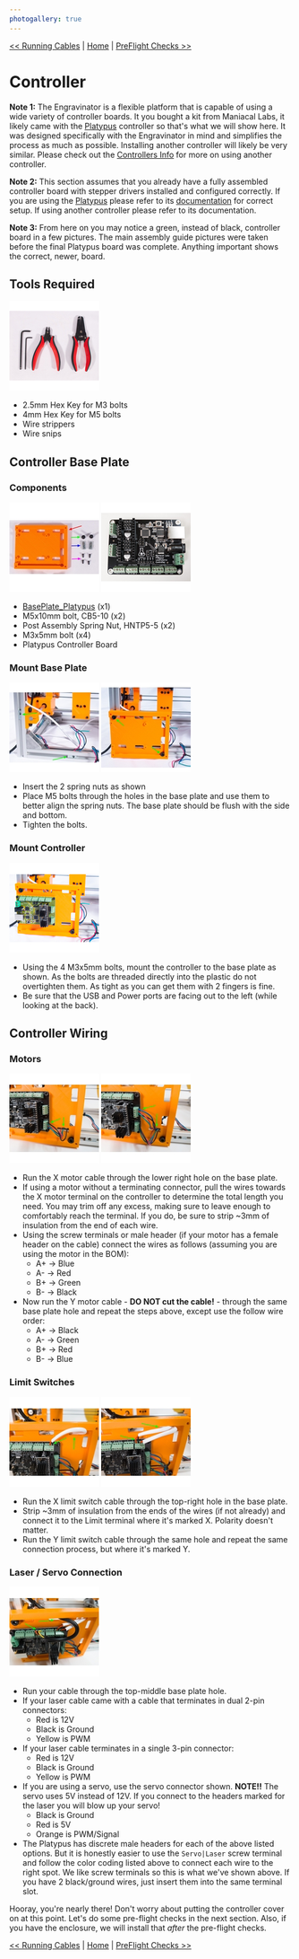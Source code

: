 ```yaml
---
photogallery: true
---
```


[<< Running Cables](05.Running_Cables.html) | [Home](/mk1/build/) | [PreFlight Checks >>](07.PreFlight_Checks.html)

# Controller

**Note 1:** The Engravinator is a flexible platform that is capable of using a wide variety of controller boards. It you bought a kit from Maniacal Labs, it likely came with the [Platypus](https://ManiacalLabs.com/Platypus) controller so that's what we will show here. It was designed specifically with the Engravinator in mind and simplifies the process as much as possible. Installing another controller will likely be very similar. Please check out the [Controllers Info](https://engravinator.com/controllers) for more on using another controller.

**Note 2:** This section assumes that you already have a fully assembled controller board with stepper drivers installed and configured correctly. If you are using the [Platypus](https://ManiacalLabs.com/Platypus) please refer to its [documentation](https://github.com/ManiacalLabs/Platypus/blob/master/docs/Usage.md) for correct setup. If using another controller please refer to its documentation.

**Note 3:** From here on you may notice a green, instead of black, controller board in a few pictures. The main assembly guide pictures were taken before the final Platypus board was complete. Anything important shows the correct, newer, board.

## Tools Required

<a href="/mk1/img/build/111.jpg" data-imagelightbox="a"><img src="/mk1/img/build/thumb/111.jpg"></a>

-   2.5mm Hex Key for M3 bolts
-   4mm Hex Key for M5 bolts
-   Wire strippers
-   Wire snips

## Controller Base Plate

### Components

<a href="/mk1/img/build/112.jpg" data-imagelightbox="b"><img src="/mk1/img/build/thumb/112.jpg"></a>
<a href="/mk1/img/build/174.jpg" data-imagelightbox="b"><img src="/mk1/img/build/thumb/174.jpg"></a>

-   <span class="dot red"></span> [BasePlate_Platypus](https://github.com/ManiacalLabs/Engravinator/blob/master/Mk1/Fabrication/3D_Printed/Controller_Box/BasePlate_Platypus.stl) (x1)
-   <span class="dot green"></span> M5x10mm bolt, CB5-10 (x2)
-   <span class="dot blue"></span> Post Assembly Spring Nut, HNTP5-5 (x2)
-   <span class="dot purple"></span> M3x5mm bolt (x4)
-   Platypus Controller Board

### Mount Base Plate

<a href="/mk1/img/build/114.jpg" data-imagelightbox="c"><img src="/mk1/img/build/thumb/114.jpg"></a>
<a href="/mk1/img/build/115.jpg" data-imagelightbox="c"><img src="/mk1/img/build/thumb/115.jpg"></a>

-   Insert the 2 spring nuts as shown
-   Place M5 bolts through the holes in the base plate and use them to better align the spring nuts. The base plate should be flush with the side and bottom.
-   Tighten the bolts.

### Mount Controller

<a href="/mk1/img/build/116.jpg" data-imagelightbox="d"><img src="/mk1/img/build/thumb/116.jpg"></a>

-   Using the 4 M3x5mm bolts, mount the controller to the base plate as shown. As the bolts are threaded directly into the plastic do not overtighten them. As tight as you can get them with 2 fingers is fine.
-   Be sure that the USB and Power ports are facing out to the left (while looking at the back).

## Controller Wiring

### Motors

<a href="/mk1/img/build/167.jpg" data-imagelightbox="e"><img src="/mk1/img/build/thumb/167.jpg"></a>
<a href="/mk1/img/build/168.jpg" data-imagelightbox="e"><img src="/mk1/img/build/thumb/168.jpg"></a>

-   Run the X motor cable through the lower right hole on the base plate.
-   If using a motor without a terminating connector, pull the wires towards the X motor terminal on the controller to determine the total length you need. You may trim off any excess, making sure to leave enough to comfortably reach the terminal. If you do, be sure to strip ~3mm of insulation from the end of each wire.
-   Using the screw terminals or male header (if your motor has a female header on the cable) connect the wires as follows (assuming you are using the motor in the BOM):
    -   A+ -> Blue
    -   A- -> Red
    -   B+ -> Green
    -   B- -> Black
-   Now run the Y motor cable - **DO NOT cut the cable!** - through the same base plate hole and repeat the steps above, except use the follow wire order:
    -   A+ -> Black
    -   A- -> Green
    -   B+ -> Red
    -   B- -> Blue

### Limit Switches

<a href="/mk1/img/build/169.jpg" data-imagelightbox="f"><img src="/mk1/img/build/thumb/169.jpg"></a>
<a href="/mk1/img/build/170.jpg" data-imagelightbox="f"><img src="/mk1/img/build/thumb/170.jpg"></a>

-   Run the X limit switch cable through the top-right hole in the base plate.
-   Strip ~3mm of insulation from the ends of the wires (if not already) and connect it to the Limit terminal where it's marked X. Polarity doesn't matter.
-   Run the Y limit switch cable through the same hole and repeat the same connection process, but where it's marked Y.

### Laser / Servo Connection

<a href="/mk1/img/build/171.jpg" data-imagelightbox="g"><img src="/mk1/img/build/thumb/171.jpg"></a>

-   Run your cable through the top-middle base plate hole.
-   If your laser cable came with a cable that terminates in dual 2-pin connectors:
    -   Red is 12V
    -   Black is Ground
    -   Yellow is PWM
-   If your laser cable terminates in a single 3-pin connector:
    -   Red is 12V
    -   Black is Ground
    -   Yellow is PWM
-   If you are using a servo, use the servo connector shown. **NOTE!!** The servo uses 5V instead of 12V. If you connect to the headers marked for the laser you will blow up your servo!
    -   Black is Ground
    -   Red is 5V
    -   Orange is PWM/Signal
-   The Platypus has discrete male headers for each of the above listed options. But it is honestly easier to use the `Servo|Laser` screw terminal and follow the color coding listed above to connect each wire to the right spot. We like screw terminals so this is what we've shown above. If you have 2 black/ground wires, just insert them into the same terminal slot.


Hooray, you're nearly there! Don't worry about putting the controller cover on at this point. Let's do some pre-flight checks in the next section.
Also, if you have the enclosure, we will install that *after* the pre-flight checks.

[<< Running Cables](05.Running_Cables.html) | [Home](/mk1/build/) | [PreFlight Checks >>](07.PreFlight_Checks.html)
